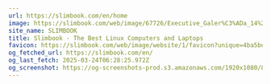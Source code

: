 ```yaml
---
url: https://slimbook.com/en/home
image: https://slimbook.com/web/image/67726/Executive_Galer%C3%ADa_14%2616_tapas.jpg
site_name: SLIMBOOK
title: Slimbook - The Best Linux Computers and Laptops
favicon: https://slimbook.com/web/image/website/1/favicon?unique=4ba5be4
og_fetched_url: https://slimbook.com/en/
og_last_fetch: 2025-03-24T06:28:25.972Z
og_screenshot: https://og-screenshots-prod.s3.amazonaws.com/1920x1080/80/false/40ca181ab475dd396b41dc9c92a16095e51496b3eaeccf1b3f2875db63fce170.jpeg
---
```

